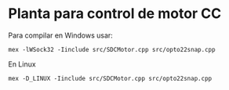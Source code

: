 Planta para control de motor CC
===============================

Para compilar en Windows usar:

```
mex -lWSock32 -Iinclude src/SDCMotor.cpp src/opto22snap.cpp
```

En Linux

```
mex -D_LINUX -Iinclude src/SDCMotor.cpp src/opto22snap.cpp
```
